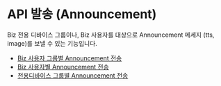 # API 발송 \(Announcement\)

Biz 전용 디바이스 그룹이나, Biz 사용자를 대상으로 Announcement 메세지 \(tts, image\)를 보낼 수 있는 기능입니다.

* [Biz 사용자 그룹별 Announcement 전송](api-announcement-usergroup.md)
* [Biz 사용자별 Announcement 전송](api-announcement-bizuser.md)
* [전용디바이스 그룹별 Announcement 전송](api-announcement-shareddevice.md)

